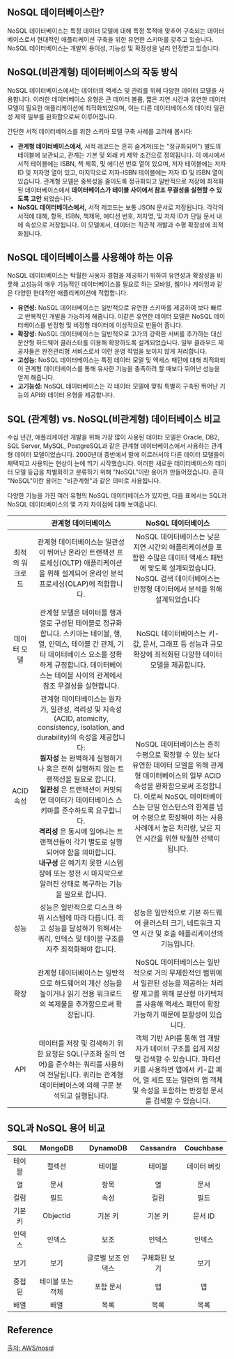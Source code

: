 ## NoSQL 데이터베이스란?
NoSQL 데이터베이스는 특정 데이터 모델에 대해 특정 목적에 맞추어 구축되는 데이터베이스로서 현대적인 애플리케이션 구축을 위한 유연한 스키마를 갖추고 있습니다. NoSQL 데이터베이스는 개발의 용이성, 기능성 및 확장성을 널리 인정받고 있습니다.

## NoSQL(비관계형) 데이터베이스의 작동 방식
NoSQL 데이터베이스에서는 데이터의 액세스 및 관리를 위해 다양한 데이터 모델을 사용합니다. 이러한 데이터베이스 유형은 큰 데이터 볼륨, 짧은 지연 시간과 유연한 데이터 모델이 필요한 애플리케이션에 최적화되었으며, 이는 다른 데이터베이스의 데이터 일관성 제약 일부를 완화함으로써 이루어집니다.

간단한 서적 데이터베이스를 위한 스키마 모델 구축 사례를 고려해 봅시다:

* __관계형 데이터베이스에서,__ 서적 레코드는 흔히 숨겨져(또는 "정규화되어") 별도의 테이블에 보관되고, 관계는 기본 및 외래 키 제약 조건으로 정의됩니다. 이 예시에서 서적 테이블에는 ISBN, 책 제목, 및 에디션 번호 열이 있으며, 저자 테이블에는 저자 ID 및 저자명 열이 있고, 마지막으로 저자-ISBN 테이블에는 저자 ID 및 ISBN 열이 있습니다. 관계형 모델은 중복성을 줄이도록 정규화되고 일반적으로 저장에 최적화된 데이터베이스에서 __데이터베이스가 테이블 사이에서 참조 무결성을 실현할 수 있도록 고안__ 되었습니다.
* __NoSQL 데이터베이스에서,__ 서적 레코드는 보통 JSON 문서로 저장됩니다. 각각의 서적에 대해, 항목, ISBN, 책제목, 에디션 번호, 저자명, 및 저자 ID가 단일 문서 내에 속성으로 저장됩니다. 이 모델에서, 데이터는 직관적 개발과 수평 확장성에 최적화됩니다.

## NoSQL 데이터베이스를 사용해야 하는 이유
NoSQL 데이터베이스는 탁월한 사용자 경험을 제공하기 위하여 유연성과 확장성을 비롯해 고성능의 매우 기능적인 데이터베이스를 필요로 하는 모바일, 웹이나 게이밍과 같은 다양한 현대적인 애플리케이션에 적합합니다.

* __유연성:__ NoSQL 데이터베이스는 일반적으로 유연한 스키마를 제공하여 보다 빠르고 반복적인 개발을 가능하게 해줍니다. 이같은 유연한 데이터 모델은 NoSQL 데이터베이스를 반정형 및 비정형 데이터에 이상적으로 만들어 줍니다.
* __확장성:__ NoSQL 데이터베이스는 일반적으로 고가의 강력한 서버를 추가하는 대신 분산형 하드웨어 클러스터를 이용해 확장하도록 설계되었습니다. 일부 클라우드 제공자들은 완전관리형 서비스로서 이런 운영 작업을 보이지 않게 처리합니다.
* __고성능:__ NoSQL 데이터베이스는 특정 데이터 모델 및 액세스 패턴에 대해 최적화되어 관계형 데이터베이스를 통해 유사한 기능을 충족하려 할 때보다 뛰어난 성능을 얻게 해줍니다.
* __고기능성:__ NoSQL 데이터베이스는 각 데이터 모델에 맞춰 특별히 구축된 뛰어난 기능의 API와 데이터 유형을 제공합니다.


## SQL (관계형) vs. NoSQL(비관계형) 데이터베이스 비교
수십 년간, 애플리케이션 개발을 위해 가장 많이 사용된 데이터 모델은 Oracle, DB2, SQL Server, MySQL, PostgreSQL과 같은 관계형 데이터베이스에서 사용하는 관계형 데이터 모델이었습니다. 2000년대 중반에서 말에 이르러서야 다른 데이터 모델들이 채택되고 사용되는 현상이 눈에 띄기 시작했습니다. 이러한 새로운 데이터베이스와 데이터 모델 등급을 차별화하고 분류하기 위해 "NoSQL"이란 용어가 만들어졌습니다. 흔히 "NoSQL"이란 용어는 "비관계형"과 같은 의미로 사용됩니다.


다양한 기능을 가진 여러 유형의 NoSQL 데이터베이스가 있지만, 다음 표에서는 SQL과 NoSQL 데이터베이스의 몇 가지 차이점에 대해 보여줍니다.

|   |  <center>관계형 데이터베이스</center> |  <center>NoSQL 데이터베이스</center> |
|:--------:|:--------:|:--------:|
| 최적의 워크로드 | 관계형 데이터베이스는 일관성이 뛰어난 온라인 트랜잭션 프로세싱(OLTP) 애플리케이션을 위해 설계되어 온라인 분석 프로세싱(OLAP)에 적합합니다. | NoSQL 데이터베이스는 낮은 지연 시간의 애플리케이션을 포함한 수많은 데이터 액세스 패턴에 맞도록 설계되었습니다. NoSQL 검색 데이터베이스는 반정형 데이터에서 분석을 위해 설계되었습니다  |
| 데이터 모델 | 관계형 모델은 데이터를 행과 열로 구성된 테이블로 정규화합니다. 스키마는 테이블, 행, 열, 인덱스, 테이블 간 관계, 기타 데이터베이스 요소를 정확하게 규정합니다. 데이터베이스는 테이블 사이의 관계에서 참조 무결성을 실현합니다.  | NoSQL 데이터베이스는 키-값, 문서, 그래프 등 성능과 규모 확장에 최적화된 다양한 데이터 모델을 제공합니다.  |
| ACID 속성 | 관계형 데이터베이스는 원자가, 일관성, 격리성 및 지속성(ACID, atomicity, consistency, isolation, and durability)의 속성을 제공합니다: <br/> __원자성__ 는 완벽하게 실행하거나 혹은 전혀 실행하지 않는 트랜잭션을 필요로 합니다. <br/> __일관성__ 은 트랜잭션이 커밋되면 데이터가 데이터베이스 스키마를 준수하도록 요구합니다. <br/> __격리성__ 은 동시에 일어나는 트랜잭션들이 각기 별도로 실행되어야 함을 의미합니다. <br/> __내구성__ 은 예기치 못한 시스템 장애 또는 정전 시 마지막으로 알려진 상태로 복구하는 기능을 필요로 합니다. | NoSQL 데이터베이스는 흔히 수평으로 확장할 수 있는 보다 유연한 데이터 모델을 위해 관계형 데이터베이스의 일부 ACID 속성을 완화함으로써 조정합니다. 이로써 NoSQL 데이터베이스는 단일 인스턴스의 한계를 넘어 수평으로 확장해야 하는 사용 사례에서 높은 처리량, 낮은 지연 시간을 위한 탁월한 선택이 됩니다. |
| 성능 | 성능은 일반적으로 디스크 하위 시스템에 따라 다릅니다. 최고 성능을 달성하기 위해서는 쿼리, 인덱스 및 테이블 구조를 자주 최적화해야 합니다. | 성능은 일반적으로 기본 하드웨어 클러스터 크기, 네트워크 지연 시간 및 호출 애플리케이션의 기능입니다. |
| 확장 | 관계형 데이터베이스는 일반적으로 하드웨어의 계산 성능을 높이거나 읽기 전용 워크로드의 복제물을 추가함으로써 확장됩니다. | NoSQL 데이터베이스는 일반적으로 거의 무제한적인 범위에서 일관된 성능을 제공하는 처리량 제고를 위해 분산형 아키텍처를 사용해 액세스 패턴이 확장 가능하기 때문에 분할성이 있습니다. |
| API | 데이터를 저장 및 검색하기 위한 요청은 SQL(구조화 질의 언어)을 준수하는 쿼리를 사용하여 전달됩니다. 쿼리는 관계형 데이터베이스에 의해 구문 분석되고 실행됩니다. | 객체 기반 API를 통해 앱 개발자가 데이터 구조를 쉽게 저장 및 검색할 수 있습니다. 파티션 키를 사용하면 앱에서 키-값 페어, 열 세트 또는 일련의 앱 객체 및 속성을 포함하는 반정형 문서를 검색할 수 있습니다. |


## SQL과 NoSQL 용어 비교

| <center>SQL</center> |  <center>MongoDB</center> |  <center>DynamoDB</center> |  <center>Cassandra</center> |  <center>Couchbase</center> |
|:--------:|:--------:|:--------:|:--------:|:--------:|
| 테이블 | 컬렉션 | 테이블 | 테이블 | 데이터 버킷 |
| 열 | 문서 | 항목 | 열 | 문서 |
| 컬럼 | 필드 | 속성 | 컬럼 | 필드 |
| 기본 키 | ObjectId | 기본 키 | 기본 키 |  문서 ID |
| 인덱스 | 인덱스 |	보조 | 인덱스 |	인덱스 | 인덱스 |
| 보기 | 보기 | 글로벌 보조 인덱스 | 구체화된 보기 | 보기 |
| 중첩된 | 테이블  또는 객체 | 포함 문서 |	맵 | 맵 | 맵 |
| 배열 | 배열 | 목록 | 목록 | 목록 |

## Reference
[출처: AWS/nosql](https://aws.amazon.com/ko/nosql/)